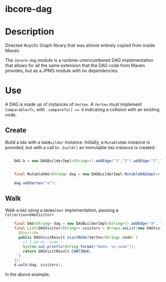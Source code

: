 ibcore-dag
====

# Description

Directed Acyclic Graph library that was almost entirely copied from inside Maven.

The `ibcore-dag` module is a runtime-unencumbered DAG implementation that allows for
all the same extension that the DAG code from Maven provides, but as a JPMS module
with no dependencies.


# Use

A DAG is made up of instances of `Vertex`.  A `Vertex` must implement `Comparable<T>`, with `.compareTo() == 0` indicating
a collision with an existing node.

## Create

Build a `DAG` with a `DAGBuilder` instance.  Initially, a `MutableDAG` instance is provided, but with a call to `.build()`
an immutable `DAG` instance is created.

```java

    DAG b = new DAGBuilderImpl<String>().addEdge("1","2").addEdge("2","3").addEdge("1","4").build();


    final MutableDAG<String> dag = new DAGBuilderImpl.MutableDAGImpl<>();

    dag.addVertex("a");
```

## Walk

Walk a `DAG` using a `DAGWalker` implementation, passing a `Collection<DAGVisitor>`

```java
    final DAG<String> dag = new DAGBuilderImpl<String>().addEdge("A", "B").build();
    final List<DAGVisitor<String>> visitors = Arrays.asList(new DAGVisitor<String>() {
      @Override
      public DAGVisitResult visitNode(Vertex<String> node) {
        // I am at `node`!
        System.out.println(String.format("Node: %s,node"));
        return DAGVisitResult.CONTINUE;
      }
    });
    d.walk(dag, visitors);
```

In the above example,